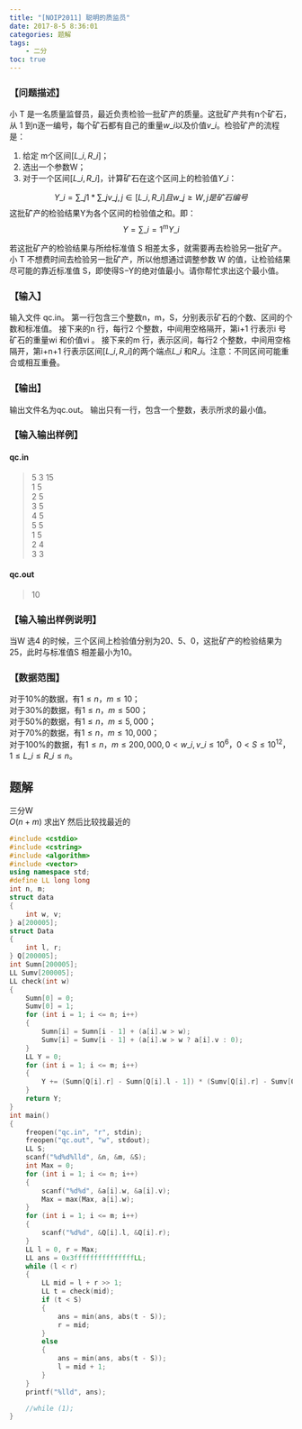 ```yaml
---
title: "[NOIP2011] 聪明的质监员"
date: 2017-8-5 8:36:01
categories: 题解
tags:
    - 二分
toc: true
---
```


### 【问题描述】 
小 T 是一名质量监督员，最近负责检验一批矿产的质量。这批矿产共有n个矿石，从 1 到n逐一编号，每个矿石都有自己的重量$w\_i$以及价值$v\_i$。检验矿产的流程是： 
<!--more-->
1. 给定 m个区间$[L\_i,R\_i]$； 
2. 选出一个参数W； 
3. 对于一个区间$[L\_i,R\_i]$，计算矿石在这个区间上的检验值$Y\_i$： 

$$ Y\_i = \sum\_{j}{1}*\sum\_{j}{v\_j},j \in [L\_i,R\_i] {且} w\_j≥W,{j是矿石编号} $$ 
这批矿产的检验结果Y为各个区间的检验值之和。即：
$$ Y=\sum\_{i=1}^{m}{Y\_i} $$

若这批矿产的检验结果与所给标准值 S 相差太多，就需要再去检验另一批矿产。小 T 不想费时间去检验另一批矿产，所以他想通过调整参数 W 的值，让检验结果尽可能的靠近标准值 S，即使得S−Y的绝对值最小。请你帮忙求出这个最小值。 

### 【输入】 
输入文件 qc.in。
第一行包含三个整数n，m，S，分别表示矿石的个数、区间的个数和标准值。
接下来的n 行，每行2 个整数，中间用空格隔开，第i+1 行表示i 号矿石的重量wi 和价值vi 。
接下来的m 行，表示区间，每行2 个整数，中间用空格隔开，第i+n+1 行表示区间$[L\_i,R\_i]$的两个端点$L\_i$ 和$R\_i$。注意：不同区间可能重合或相互重叠。
### 【输出】
输出文件名为qc.out。
输出只有一行，包含一个整数，表示所求的最小值。
### 【输入输出样例】
#### qc.in
>5 3 15  
1 5  
2 5  
3 5  
4 5  
5 5  
1 5  
2 4  
3 3 


#### qc.out  
>10  


### 【输入输出样例说明】
当W 选4 的时候，三个区间上检验值分别为20、5、0，这批矿产的检验结果为25，此时与标准值S 相差最小为10。
### 【数据范围】
对于10%的数据，有$1≤n，m≤10$；  
对于30%的数据，有$1≤n，m≤500$；  
对于50%的数据，有$1≤n，m≤5,000$；  
对于70%的数据，有$1≤n，m≤10,000$；  
对于100%的数据，有$1≤n，m≤200,000,0 < w\_i, v\_i≤10^6，0 < S≤10^12，1≤L\_i≤R\_i≤n$。  


## 题解

三分W  
$O(n+m)$ 求出Y
然后比较找最近的  


```c++
#include <cstdio>
#include <cstring>
#include <algorithm>
#include <vector>
using namespace std;
#define LL long long
int n, m;
struct data
{
    int w, v;
} a[200005];
struct Data
{
    int l, r;
} Q[200005];
int Sumn[200005];
LL Sumv[200005];
LL check(int w)
{
    Sumn[0] = 0;
    Sumv[0] = 1;
    for (int i = 1; i <= n; i++)
    {
        Sumn[i] = Sumn[i - 1] + (a[i].w > w);
        Sumv[i] = Sumv[i - 1] + (a[i].w > w ? a[i].v : 0);
    }
    LL Y = 0;
    for (int i = 1; i <= m; i++)
    {
        Y += (Sumn[Q[i].r] - Sumn[Q[i].l - 1]) * (Sumv[Q[i].r] - Sumv[Q[i].l - 1]);
    }
    return Y;
}
int main()
{
    freopen("qc.in", "r", stdin);
    freopen("qc.out", "w", stdout);
    LL S;
    scanf("%d%d%lld", &n, &m, &S);
    int Max = 0;
    for (int i = 1; i <= n; i++)
    {
        scanf("%d%d", &a[i].w, &a[i].v);
        Max = max(Max, a[i].w);
    }
    for (int i = 1; i <= m; i++)
    {
        scanf("%d%d", &Q[i].l, &Q[i].r);
    }
    LL l = 0, r = Max;
    LL ans = 0x3fffffffffffffffLL;
    while (l < r)
    {
        LL mid = l + r >> 1;
        LL t = check(mid);
        if (t < S)
        {
            ans = min(ans, abs(t - S));
            r = mid;
        }
        else
        {
            ans = min(ans, abs(t - S));
            l = mid + 1;
        }
    }
    printf("%lld", ans);

    //while (1);
}

```